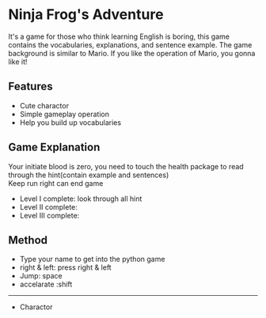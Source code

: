 Ninja Frog's Adventure
======

It's a game for those who think learning English is boring, this game contains the vocabularies, explanations, and sentence example. The game background is similar to Mario. If you like the operation of Mario, you gonna like it!

Features
------
- Cute charactor
- Simple gameplay operation 
- Help you build up vocabularies 

Game Explanation
------
Your initiate blood is zero, you need to touch the health package to read through the hint(contain example and sentences)  
Keep run right can end game 
- Level Ⅰ complete: look through all hint
- Level Ⅱ complete: 
- Level Ⅲ complete:

Method
------
- Type your name to get into the python game
-  right & left: press right & left
- Jump: space
- accelarate :shift

------

- Charactor
~~~python

~~~
